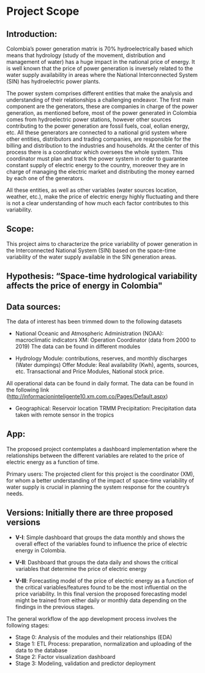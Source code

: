 # Project Scope

## Introduction:

Colombia’s power generation matrix is 70% hydroelectrically based which means that hydrology (study of the movement, distribution and management of water) has a huge impact in the national price of energy. It is well known that the price of power generation is inversely related to the water supply availability in areas where the National Interconnected System (SIN) has hydroelectric power plants.

The power system comprises different entities that make the analysis and understanding of their relationships a challenging endeavor. The first main component are the generators, these are companies in charge of the power generation, as mentioned before, most of the power generated in Colombia comes from hydroelectric power stations, however other sources contributing to the power generation are fossil fuels, coal, eolian energy, etc. All these generators are connected to a national grid system where other entities, distributors and trading companies, are responsible for the billing and distribution to the industries and households. At the center of this process there is a coordinator which oversees the whole system. This coordinator must plan and track the power system in order to guarantee constant supply of electric energy to the country, moreover they are in charge of managing the electric market and distributing the money earned by each one of the generators. 

All these entities, as well as other variables (water sources location, weather, etc.), make the price of electric energy highly fluctuating and there is not a clear understanding of how much each factor contributes to this variability.

## Scope:

This project aims to characterize the price variability of power generation in the Interconnected National System (SIN) based on the space-time variability of the water supply available in the SIN generation areas.

## Hypothesis: “Space-time hydrological variability affects the price of energy in Colombia"


## Data sources:

The data of interest has been trimmed down to the following datasets

- National Oceanic and Atmospheric Administration (NOAA): macroclimatic indicators
XM: Operation Coordinator (data from 2000 to 2019)
The data can be found in different modules

- Hydrology Module: contributions, reserves, and monthly discharges (Water dumpings)
Offer Module: Real availability (Kwh), agents, sources, etc.
Transactional and Price Modules, National stock price.

All operational data can be found in daily format. The data can be found in the following link (http://informacioninteligente10.xm.com.co/Pages/Default.aspx)

- Geographical: Reservoir location
TRMM Precipitation: Precipitation data taken with remote sensor in the tropics

## App: 

The proposed project contemplates a dashboard implementation where the relationships between the different variables are related to the price of electric energy as a function of time.

Primary users: The projected client for this project is the coordinator (XM), for whom a better understanding of the impact of space-time variability of water supply is crucial in planning the system response for the country’s needs. 

## Versions: Initially there are three proposed versions

- **V-I**: Simple dashboard that groups the data monthly and shows the overall effect of the variables found to influence the price of electric energy in Colombia. 

- **V-II**: Dashboard that groups the data daily and shows the critical variables that determine the price of electric energy

- **V-III**: Forecasting model of the price of electric energy as a function of the critical variables/features found to be the most influential on the price variability. In this final version the proposed forecasting model might be trained from either daily or monthly data depending on the findings in the previous stages.

The general workflow of the app development process involves the following stages:

- Stage 0: Analysis of the modules and their relationships (EDA)
- Stage 1: ETL Process: preparation, normalization and uploading of the data to the database
- Stage 2: Factor visualization dashboard
- Stage 3: Modeling, validation and predictor deployment

